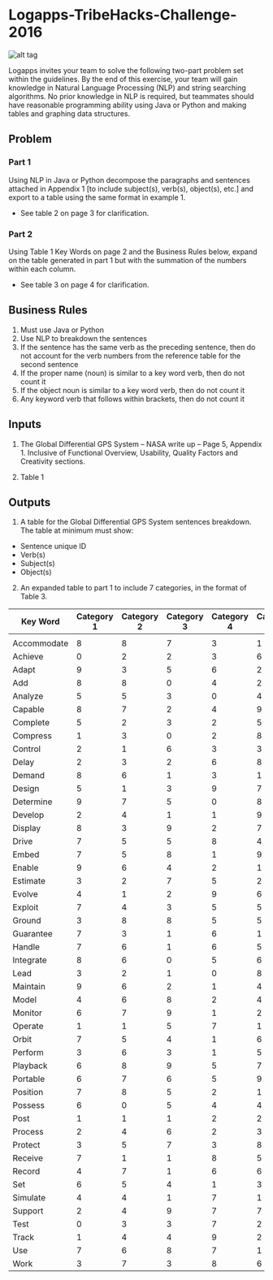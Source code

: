 # Logapps-TribeHacks-Challenge-2016
![alt tag](http://static1.squarespace.com/static/558ad739e4b0691bf6ef2d36/t/55fc3e89e4b039f7eac27f68/1459186648029/?format=400w)

Logapps invites your team to solve the following two-part problem set within the guidelines. By the end of this exercise, your team will gain knowledge in Natural Language Processing (NLP) and string searching algorithms.  No prior knowledge in NLP is required, but teammates should have reasonable programming ability using Java or Python and making tables and graphing data structures. 


## Problem

### Part 1

Using NLP in Java or Python decompose the paragraphs and sentences attached in Appendix 1 
[to include subject(s), verb(s), object(s), etc.] and export to a table using the same format in example 1.

* See table 2 on page 3 for clarification. 

### Part 2

Using Table 1 Key Words on page 2 and the Business Rules below, expand on the table generated in part 1 but with the summation of the numbers within each column. 

* See table 3 on page 4 for clarification. 

## Business Rules

1. Must use Java or Python
2. Use NLP to breakdown the sentences 
3. If the sentence has the same verb as the preceding sentence, then do not account for the verb 
numbers from the reference table for the second sentence
4. If the proper name (noun) is similar to a key word verb, then do not count it
5. If the object noun is similar to a key word verb, then do not count it
6. Any keyword verb that follows within brackets, then do not count it

## Inputs

1. The Global Differential GPS System – NASA write up – Page 5, Appendix 1. Inclusive of Functional 
Overview, Usability, Quality Factors and Creativity sections.

2. Table 1

## Outputs

1. A table for the Global Differential GPS System sentences breakdown. The table at minimum must show:
- Sentence unique ID 
- Verb(s)
- Subject(s)
- Object(s)

2. An expanded table to part 1 to include 7 categories, in the format of Table 3.


| Key Word    | Category 1 | Category 2 | Category 3 | Category 4 | Category 5 | Category 6 | Category 7 |
|-------------|------------|------------|------------|------------|------------|------------|------------|
|             |            |            |            |            |            |            |            |
| Accommodate | 8          | 8          | 7          | 3          | 1          | 1          | 2          |
| Achieve     | 0          | 2          | 2          | 3          | 6          | 5          | 7          |
| Adapt       | 9          | 3          | 5          | 6          | 2          | 4          | 3          |
| Add         | 8          | 8          | 0          | 4          | 2          | 8          | 7          |
| Analyze     | 5          | 5          | 3          | 0          | 4          | 7          | 4          |
| Capable     | 8          | 7          | 2          | 4          | 9          | 8          | 6          |
| Complete    | 5          | 2          | 3          | 2          | 5          | 4          | 9          |
| Compress    | 1          | 3          | 0          | 2          | 8          | 9          | 3          |
| Control     | 2          | 1          | 6          | 3          | 3          | 0          | 5          |
| Delay       | 2          | 3          | 2          | 6          | 8          | 4          | 9          |
| Demand      | 8          | 6          | 1          | 3          | 1          | 7          | 0          |
| Design      | 5          | 1          | 3          | 9          | 7          | 3          | 5          |
| Determine   | 9          | 7          | 5          | 0          | 8          | 6          | 8          |
| Develop     | 2          | 4          | 1          | 1          | 9          | 8          | 2          |
| Display     | 8          | 3          | 9          | 2          | 7          | 4          | 5          |
| Drive       | 7          | 5          | 5          | 8          | 4          | 3          | 0          |
| Embed       | 7          | 5          | 8          | 1          | 9          | 7          | 8          |
| Enable      | 9          | 6          | 4          | 2          | 1          | 7          | 5          |
| Estimate    | 3          | 2          | 7          | 5          | 2          | 8          | 4          |
| Evolve      | 4          | 1          | 2          | 9          | 6          | 2          | 6          |
| Exploit     | 7          | 4          | 3          | 5          | 5          | 6          | 1          |
| Ground      | 3          | 8          | 8          | 5          | 5          | 2          | 1          |
| Guarantee   | 7          | 3          | 1          | 6          | 1          | 8          | 2          |
| Handle      | 7          | 6          | 1          | 6          | 5          | 3          | 3          |
| Integrate   | 8          | 6          | 0          | 5          | 6          | 3          | 4          |
| Lead        | 3          | 2          | 1          | 0          | 8          | 9          | 5          |
| Maintain    | 9          | 6          | 2          | 1          | 4          | 7          | 5          |
| Model       | 4          | 6          | 8          | 2          | 4          | 8          | 5          |
| Monitor     | 6          | 7          | 9          | 1          | 2          | 2          | 6          |
| Operate     | 1          | 1          | 5          | 7          | 1          | 8          | 4          |
| Orbit       | 7          | 5          | 4          | 1          | 6          | 1          | 7          |
| Perform     | 3          | 6          | 3          | 1          | 5          | 1          | 6          |
| Playback    | 6          | 8          | 9          | 5          | 7          | 8          | 6          |
| Portable    | 6          | 7          | 6          | 5          | 9          | 3          | 6          |
| Position    | 7          | 8          | 5          | 2          | 1          | 1          | 7          |
| Possess     | 6          | 0          | 5          | 4          | 4          | 5          | 7          |
| Post        | 1          | 1          | 1          | 2          | 2          | 3          | 4          |
| Process     | 2          | 4          | 6          | 2          | 3          | 2          | 8          |
| Protect     | 3          | 5          | 7          | 3          | 8          | 4          | 7          |
| Receive     | 7          | 1          | 1          | 8          | 5          | 9          | 4          |
| Record      | 4          | 7          | 1          | 6          | 6          | 8          | 1          |
| Set         | 6          | 5          | 4          | 1          | 3          | 3          | 3          |
| Simulate    | 4          | 4          | 1          | 7          | 1          | 7          | 8          |
| Support     | 2          | 4          | 9          | 7          | 7          | 2          | 8          |
| Test        | 0          | 3          | 3          | 7          | 2          | 1          | 7          |
| Track       | 1          | 4          | 4          | 9          | 2          | 4          | 4          |
| Use         | 7          | 6          | 8          | 7          | 1          | 0          | 8          |
| Work        | 3          | 7          | 3          | 8          | 6          | 3          | 5          |

